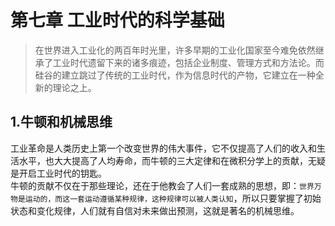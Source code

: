 # 第七章 工业时代的科学基础

> 在世界进入工业化的两百年时光里，许多早期的工业化国家至今难免依然继承了工业时代遗留下来的诸多痕迹，包括企业制度、管理方式和方法论。而硅谷的建立跳过了传统的工业时代，作为信息时代的产物，它建立在一种全新的理论之上。

## 1.牛顿和机械思维
  工业革命是人类历史上第一个改变世界的伟大事件，它不仅提高了人们的收入和生活水平，也大大提高了人均寿命，而牛顿的三大定律和在微积分学上的贡献，无疑是开启工业时代的钥匙。<br>
  牛顿的贡献不仅在于那些理论，还在于他教会了人们一套成熟的思想，即：`世界万物是运动的，而这一套运动遵循某种规律，这种规律可以被人类认知`，所以只要掌握了初始状态和变化规律，人们就有自信对未来做出预测，这就是著名的机械思维。